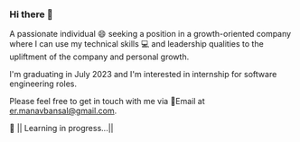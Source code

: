 ### Hi there 👋

A passionate individual :smile: seeking a position in a growth-oriented company where I can use my technical skills :computer: and leadership qualities to the upliftment of the company and personal growth.

I'm graduating in July 2023 and I'm interested in internship for software engineering roles. 

Please feel free to get in touch with me via :email:Email at er.manavbansal@gmail.com.

🌱 || Learning in progress...||
<!--
**Er-Manav/Er-Manav** is a ✨ _special_ ✨ repository because its `README.md` (this file) appears on your GitHub profile.

Here are some ideas to get you started:

- 🔭 I’m currently working on ...
- 🌱 I’m currently learning ...
- 👯 I’m looking to collaborate on ...
- 🤔 I’m looking for help with ...
- 💬 Ask me about ...
- 📫 How to reach me: ...
- 😄 Pronouns: ...
- ⚡ Fun fact: ...
-->


